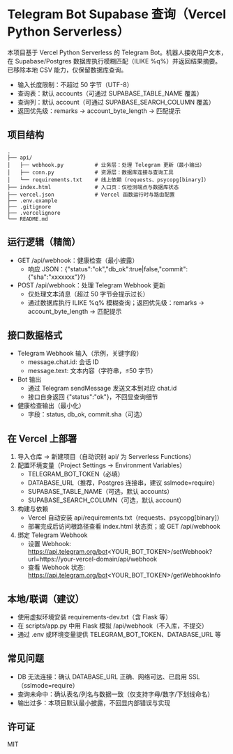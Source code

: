 # Telegram Bot Supabase 查询（Vercel Python Serverless）

本项目基于 Vercel Python Serverless 的 Telegram Bot。机器人接收用户文本，在 Supabase/Postgres 数据库执行模糊匹配（ILIKE %q%）并返回结果摘要。已移除本地 CSV 能力，仅保留数据库查询。

- 输入长度限制：不超过 50 字节（UTF-8）
- 查询表：默认 accounts（可通过 SUPABASE_TABLE_NAME 覆盖）
- 查询列：默认 account（可通过 SUPABASE_SEARCH_COLUMN 覆盖）
- 返回优先级：remarks → account_byte_length → 匹配提示

## 项目结构

```
.
├── api/
│   ├── webhook.py          # 业务层：处理 Telegram 更新（最小输出）
│   ├── conn.py             # 资源层：数据库连接与查询工具
│   └── requirements.txt    # 线上依赖（requests、psycopg[binary]）
├── index.html              # 入口页：仅检测端点与数据库状态
├── vercel.json             # Vercel 函数运行时与路由配置
├── .env.example
├── .gitignore
├── .vercelignore
└── README.md
```

## 运行逻辑（精简）

- GET /api/webhook：健康检查（最小披露）
  - 响应 JSON：{"status":"ok","db_ok":true|false,"commit":{"sha":"xxxxxxx"}?}
- POST /api/webhook：处理 Telegram Webhook 更新
  - 仅处理文本消息（超过 50 字节会提示过长）
  - 通过数据库执行 ILIKE %q% 模糊查询；返回优先级：remarks → account_byte_length → 匹配提示

## 接口数据格式

- Telegram Webhook 输入（示例，关键字段）
  - message.chat.id: 会话 ID
  - message.text: 文本内容（字符串，≤50 字节）
- Bot 输出
  - 通过 Telegram sendMessage 发送文本到对应 chat.id
  - 接口自身返回 {"status":"ok"}，不回显查询细节
- 健康检查输出（最小化）
  - 字段：status, db_ok, commit.sha（可选）

## 在 Vercel 上部署

1) 导入仓库 → 新建项目（自动识别 api/ 为 Serverless Functions）
2) 配置环境变量（Project Settings → Environment Variables）
   - TELEGRAM_BOT_TOKEN（必填）
   - DATABASE_URL（推荐，Postgres 连接串，建议 sslmode=require）
   - SUPABASE_TABLE_NAME（可选，默认 accounts）
   - SUPABASE_SEARCH_COLUMN（可选，默认 account）
3) 构建与依赖
   - Vercel 自动安装 api/requirements.txt（requests、psycopg[binary]）
   - 部署完成后访问根路径查看 index.html 状态页；或 GET /api/webhook
4) 绑定 Telegram Webhook
   - 设置 Webhook: https://api.telegram.org/bot<YOUR_BOT_TOKEN>/setWebhook?url=https://your-vercel-domain/api/webhook
   - 查看 Webhook 状态: https://api.telegram.org/bot<YOUR_BOT_TOKEN>/getWebhookInfo

## 本地/联调（建议）

- 使用虚拟环境安装 requirements-dev.txt（含 Flask 等）
- 在 scripts/app.py 中用 Flask 模拟 /api/webhook（不入库，不提交）
- 通过 .env 或环境变量提供 TELEGRAM_BOT_TOKEN、DATABASE_URL 等

## 常见问题

- DB 无法连接：确认 DATABASE_URL 正确、网络可达、已启用 SSL（sslmode=require）
- 查询未命中：确认表名/列名与数据一致（仅支持字母/数字/下划线命名）
- 输出过多：本项目默认最小披露，不回显内部错误与实现

## 许可证

MIT